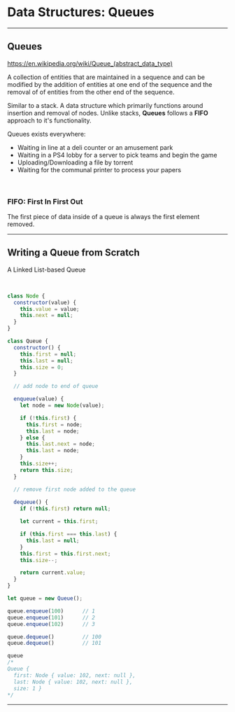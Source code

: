 # Data Structures: Queues

---

## Queues

<https://en.wikipedia.org/wiki/Queue_(abstract_data_type)>

A collection of entities that are maintained in a sequence and can be modified by the addition of entities at one end of the sequence and the removal of of entities from the other end of the sequence.

Similar to a stack. A data structure which primarily functions around insertion and removal of nodes. Unlike stacks, **Queues** follows a **FIFO** approach to it's  functionality.

Queues exists everywhere:

* Waiting in line at a deli counter or an amusement park
* Waiting in a PS4 lobby for a server to pick teams and begin the game
* Uploading/Downloading a file by torrent
* Waiting for the communal printer to process your papers

</br>

### FIFO: First In First Out

The first piece of data inside of a queue is always the first element removed.

---

## Writing a Queue from Scratch

A Linked List-based Queue

</br>

```js
class Node {
  constructor(value) {
    this.value = value;
    this.next = null;
  }
}

class Queue {
  constructor() {
    this.first = null;
    this.last = null;
    this.size = 0;
  }

  // add node to end of queue

  enqueue(value) {
    let node = new Node(value);

    if (!this.first) {
      this.first = node;
      this.last = node;
    } else {
      this.last.next = node;
      this.last = node;
    }
    this.size++;
    return this.size;
  }

  // remove first node added to the queue
  
  dequeue() {
    if (!this.first) return null;

    let current = this.first;

    if (this.first === this.last) {
      this.last = null;
    }
    this.first = this.first.next;
    this.size--;

    return current.value;
  }
}
```

```js
let queue = new Queue();

queue.enqueue(100)      // 1
queue.enqueue(101)      // 2
queue.enqueue(102)      // 3

queue.dequeue()         // 100
queue.dequeue()         // 101

queue
/*
Queue {
  first: Node { value: 102, next: null },
  last: Node { value: 102, next: null },
  size: 1 }
*/
```

---
